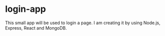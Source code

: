 # login-app
This small app will be used to login a page. I am creating it by using Node.js, Express, React and MongoDB. 
